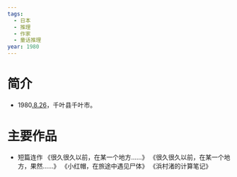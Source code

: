 ```yaml
---
tags:
  - 日本
  - 推理
  - 作家
  - 童话推理
year: 1980
---
```

# 简介

- 1980[.8.26](2024-08-26.md)，千叶县千叶市。
# 主要作品

- 短篇连作
《很久很久以前，在某一个地方……》
《很久很久以前，在某一个地方，果然……》
《小红帽，在旅途中遇见尸体》
《浜村渚的计算笔记》